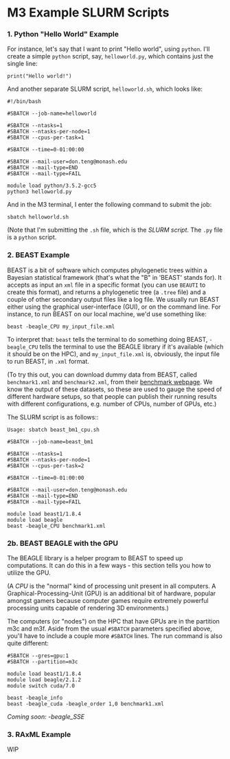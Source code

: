 # M3 Example SLURM Scripts

### 1. Python "Hello World" Example
For instance, let's say that I want to print "Hello world", using `python`. I'll create a simple `python` script, say, `helloworld.py`, which contains just the single line:

`print("Hello world!")`

And another separate SLURM script, `helloworld.sh`, which looks like:
```
#!/bin/bash

#SBATCH --job-name=helloworld

#SBATCH --ntasks=1
#SBATCH --ntasks-per-node=1
#SBATCH --cpus-per-task=1

#SBATCH --time=0-01:00:00

#SBATCH --mail-user=don.teng@monash.edu
#SBATCH --mail-type=END
#SBATCH --mail-type=FAIL

module load python/3.5.2-gcc5
python3 helloworld.py
```

And in the M3 terminal, I enter the following command to submit the job:

`sbatch helloworld.sh`

(Note that I'm submitting the `.sh` file, which is the *SLURM script*.  The `.py` file is a `python` script.

### 2. BEAST Example
BEAST is a bit of software which computes phylogenetic trees within a Bayesian statistical framework (that's what the "B" in 'BEAST' stands for).  It accepts as input an `xml` file in a specific format (you can use `BEAUTI` to create this format), and returns a phylogenetic tree (a `.tree` file) and a couple of other secondary output files like a log file. We usually run BEAST either using the graphical user-interface (GUI), or on the command line.  For instance, to run BEAST on our local machine, we'd use something like:

`beast -beagle_CPU my_input_file.xml`

To interpret that: `beast` tells the terminal to do something doing BEAST, `-beagle_CPU` tells the terminal to use the BEAGLE library if it's available (which it should be on the HPC), and `my_input_file.xml` is, obviously, the input file to run BEAST, in `.xml` format.

(To try this out, you can download dummy data from BEAST, called `benchmark1.xml` and `benchmark2.xml`, from their [benchmark webpage](http://beast.bio.ed.ac.uk/benchmarks).  We know the output of these datasets, so these are used to gauge the speed of different hardware setups, so that people can publish their running results with different configurations, e.g. number of CPUs, number of GPUs, etc.)

The SLURM script is as follows::

```#!/bin/bash
Usage: sbatch beast_bm1_cpu.sh

#SBATCH --job-name=beast_bm1

#SBATCH --ntasks=1
#SBATCH --ntasks-per-node=1
#SBATCH --cpus-per-task=2

#SBATCH --time=0-01:00:00

#SBATCH --mail-user=don.teng@monash.edu
#SBATCH --mail-type=END
#SBATCH --mail-type=FAIL

module load beast1/1.8.4
module load beagle
beast -beagle_CPU benchmark1.xml
```

### 2b. BEAST BEAGLE with the GPU
The BEAGLE library is a helper program to BEAST to speed up computations. It can do this in a few ways - this section tells you how to utilize the GPU. 

(A *CPU* is the "normal" kind of processing unit present in all computers. A Graphical-Processing-Unit (GPU) is an additional bit of hardware, popular amongst gamers because computer games require extremely powerful processing units capable of rendering 3D environments.)

The computers (or "nodes") on the HPC that have GPUs are in the partition m3c and m3f. Aside from the usual `#SBATCH` parameters specified above, you'll have to include a couple more `#SBATCH` lines. The run command is also quite different:

```
#SBATCH --gres=gpu:1
#SBATCH --partition=m3c

module load beast1/1.8.4
module load beagle/2.1.2
module switch cuda/7.0

beast -beagle_info
beast -beagle_cuda -beagle_order 1,0 benchmark1.xml
```

*Coming soon: -beagle_SSE*

### 3. RAxML Example
WIP
